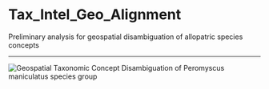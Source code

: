 # Tax_Intel_Geo_Alignment
Preliminary analysis for geospatial disambiguation of allopatric species concepts

---

![Geospatial Taxonomic Concept Disambiguation of Peromyscus maniculatus species group](Peromyscus_fig.jpg?raw=true "Title")
